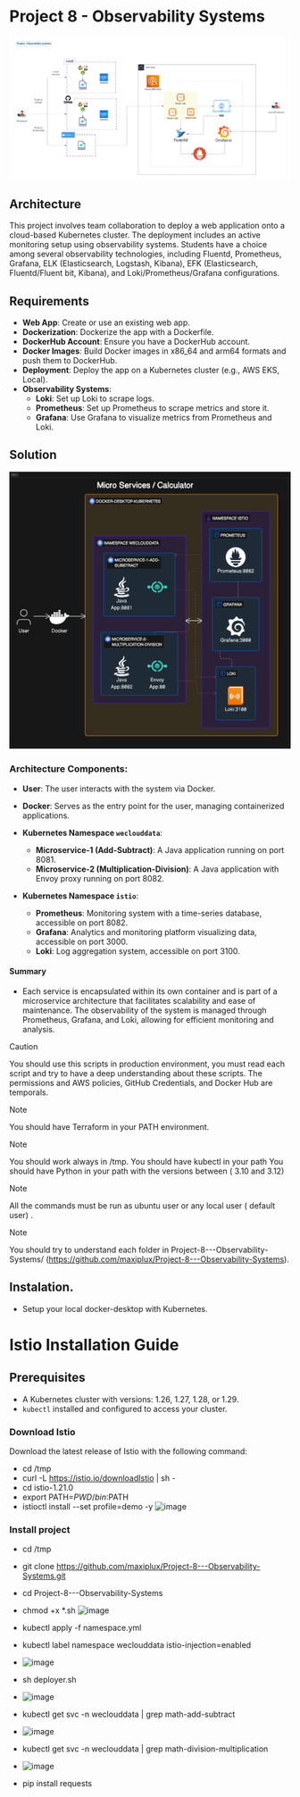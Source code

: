 # Project 8 - Observability Systems

![Micro Services Calculator Architecture](DevOps%20-%20Project%20-%20Observability%20Systems.png)

## Architecture

This project involves team collaboration to deploy a web application onto a cloud-based Kubernetes cluster. The deployment includes an active monitoring setup using observability systems. Students have a choice among several observability technologies, including Fluentd, Prometheus, Grafana, ELK (Elasticsearch, Logstash, Kibana), EFK (Elasticsearch, Fluentd/Fluent bit, Kibana), and Loki/Prometheus/Grafana configurations.

## Requirements

- **Web App**: Create or use an existing web app.
- **Dockerization**: Dockerize the app with a Dockerfile.
- **DockerHub Account**: Ensure you have a DockerHub account.
- **Docker Images**: Build Docker images in x86_64 and arm64 formats and push them to DockerHub.
- **Deployment**: Deploy the app on a Kubernetes cluster (e.g., AWS EKS, Local).
- **Observability Systems**:
  - **Loki**: Set up Loki to scrape logs.
  - **Prometheus**: Set up Prometheus to scrape metrics and store it.
  - **Grafana**: Use Grafana to visualize metrics from Prometheus and Loki.

## Solution
![Technical desing solution](diagram-export-3-30-2024-11_11_35-PM.png)
### Architecture Components:

- **User**: The user interacts with the system via Docker.
- **Docker**: Serves as the entry point for the user, managing containerized applications.
- **Kubernetes Namespace `weclouddata`**:
  - **Microservice-1 (Add-Subtract)**: A Java application running on port 8081.
  - **Microservice-2 (Multiplication-Division)**: A Java application with Envoy proxy running on port 8082.

- **Kubernetes Namespace `istio`**:
  - **Prometheus**: Monitoring system with a time-series database, accessible on port 8082.
  - **Grafana**: Analytics and monitoring platform visualizing data, accessible on port 3000.
  - **Loki**: Log aggregation system, accessible on port 3100.

#### Summary
 - Each service is encapsulated within its own container and is part of a microservice architecture that facilitates scalability and ease of maintenance. The observability of the system is managed through Prometheus, Grafana, and Loki, allowing for efficient monitoring and analysis.




> [!CAUTION]
> You should use this scripts in production environment, you must read each script and try to have a deep understanding about these scripts. The permissions and AWS policies, GitHub Credentials, and Docker Hub are temporals.  


> [!NOTE]
> You should have Terraform in your PATH environment.

> [!NOTE]
>	You should work always in /tmp.
> You should have kubectl in your path
> You should have Python in your path with the versions between ( 3.10 and 3.12)


> [!NOTE]
>	All the commands must be run as ubuntu user or any local user ( default user) .

> [!NOTE]
> You should try to understand each folder in Project-8---Observability-Systems/ (https://github.com/maxiplux/Project-8---Observability-Systems).
## Instalation.
- Setup your local docker-desktop with Kubernetes.


# Istio Installation Guide
## Prerequisites

- A Kubernetes cluster with versions: 1.26, 1.27, 1.28, or 1.29.
- `kubectl` installed and configured to access your cluster.

### Download Istio

Download the latest release of Istio with the following command:
- cd /tmp
- curl -L https://istio.io/downloadIstio | sh -
- cd istio-1.21.0
- export PATH=$PWD/bin:$PATH
- istioctl install --set profile=demo -y
![image](https://github.com/maxiplux/Project-8---Observability-Systems/assets/950541/f6ce85eb-c7d3-4fae-bf05-06e05ff45568)


### Install project
- cd /tmp
- git clone https://github.com/maxiplux/Project-8---Observability-Systems.git
- cd Project-8---Observability-Systems
- chmod +x *.sh
![image](https://github.com/maxiplux/Project-8---Observability-Systems/assets/950541/c9873bbe-81b8-4b5f-9f63-b939397b0c4c)

- kubectl apply -f namespace.yml 
- kubectl label namespace weclouddata istio-injection=enabled
- ![image](https://github.com/maxiplux/Project-8---Observability-Systems/assets/950541/8d43d8f8-2066-4b59-8046-a04eecff236e)
 
- sh deployer.sh
- ![image](https://github.com/maxiplux/Project-8---Observability-Systems/assets/950541/2bab3930-d7a9-46d1-8076-b5fc465f2c90)
- kubectl get svc -n weclouddata | grep math-add-subtract
- ![image](https://github.com/maxiplux/Project-8---Observability-Systems/assets/950541/84fddace-9d1d-4bf3-b2f5-b32b5f1c4b9d)
- kubectl get svc -n weclouddata | grep math-division-multiplication
- ![image](https://github.com/maxiplux/Project-8---Observability-Systems/assets/950541/8b45e50e-e011-497e-8033-8bdb8236aae7)

- pip install requests   





